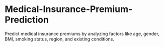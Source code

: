 # Medical-Insurance-Premium-Prediction
Predict medical insurance premiums by analyzing factors like age, gender, BMI, smoking status, region, and existing conditions.
